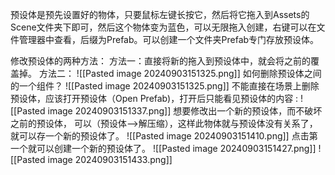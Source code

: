 预设体是预先设置好的物体，只要鼠标左键长按它，然后将它拖入到Assets的Scene文件夹下即可，然后这个物体变为蓝色，可以无限拖入创建，右键可以在文件管理器中查看，后缀为Prefab。可以创建一个文件夹Prefab专门存放预设体。

修改预设体的两种方法：
方法一：直接将新的拖入到预设体中，就会将之前的覆盖掉。
方法二：
![[Pasted image 20240903151325.png]]
 如何删除预设体之间的一个组件？
![[Pasted image 20240903151325.png]]
不能直接在场景上删除预设体，应该打开预设体（Open Prefab)，打开后只能看见预设体的内容 :
![[Pasted image 20240903151337.png]]
想要修改出一个新的预设体，而不破坏之前的预设体， 可以（预设体——>解压缩），这样此物体就与预设体没有关系了，就可以存一个新的预设体了。
![[Pasted image 20240903151410.png]]
点击第一个就可以创建一个新的预设体了。
![[Pasted image 20240903151427.png]]
![[Pasted image 20240903151433.png]]
